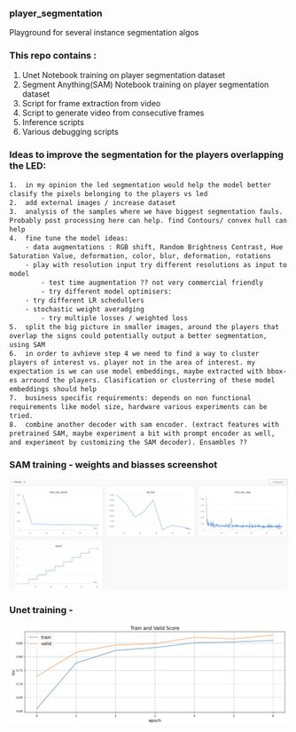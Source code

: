 ### player_segmentation
Playground for several instance segmentation algos

### This repo contains :
1. Unet Notebook training on player segmentation dataset
2. Segment Anything(SAM) Notebook training on player segmentation dataset
3. Script for frame extraction from video
4. Script to generate video from consecutive frames
5. Inference scripts
6. Various debugging scripts

### Ideas to improve the segmentation for the players overlapping the LED:

	1.	in my opinion the led segmentation would help the model better clasify the pixels belonging to the players vs led
 	2.	add external images / increase dataset
	3.	analysis of the samples where we have biggest segmentation fauls. Probably post processing here can help. find Contours/ convex hull can help
	4.	fine tune the model ideas: 
 		- data augmentations : RGB shift, Random Brightness Contrast, Hue Saturation Value, deformation, color, blur, deformation, rotations
   		- play with resolution input try different resolutions as input to model
     		- test time augmentation ?? not very commercial friendly
       		- try different model optimisers:
		- try different LR schedullers
  		- stochastic weight averadging
    		- try multiple losses / weighted loss
	5.	split the big picture in smaller images, around the players that overlap the signs could potentially output a better segmentation, using SAM
	6.	in order to avhieve step 4 we need to find a way to cluster players of interest vs. player not in the area of interest. my expectation is we can use model embeddings, maybe extracted with bbox-es arround the players. Clasification or clusterring of these model embeddings should help
 	7.	business specific requirements: depends on non functional requirements like model size, hardware various experiments can be tried.
  	8.	combine another decoder with sam encoder. (extract features with pretrained SAM, maybe experiment a bit with prompt encoder as well, and experiment by customizing the SAM decoder). Ensambles ?? 
  
### SAM training - weights and biasses screenshot

![alt text](images/sample_training_sam_sevelral_epochs.png "Title")


### Unet training - 

![alt text](images/sample_training_unet.png "Title")

